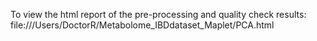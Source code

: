 To view the html report of the pre-processing and quality check results:  
file:///Users/DoctorR/Metabolome_IBDdataset_Maplet/PCA.html 


